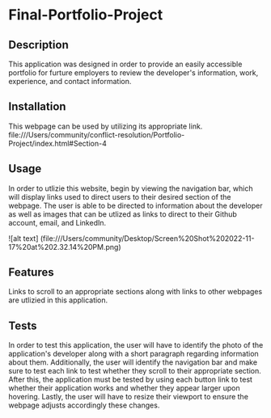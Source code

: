 # Final-Portfolio-Project


## Description

This application was designed in order to provide an easily accessible portfolio for furture employers to review the developer's information, work, experience, and contact information.

## Installation
This webpage can be used by utilizing its appropriate link.
file:///Users/community/conflict-resolution/Portfolio-Project/index.html#Section-4


## Usage

In order to utlizie this website, begin by viewing the navigation bar, which will display links used to direct users to their desired section of the webpage. The user is able to be directed to information about the developer as well as images that can be utlized as links to direct to their Github account, email, and LinkedIn. 

![alt text] (file:///Users/community/Desktop/Screen%20Shot%202022-11-17%20at%202.32.14%20PM.png)

## Features

Links to scroll to an appropriate sections along with links to other webpages are utlizied in this application.


## Tests

In order to test this application, the user will have to identify the photo of the application's developer along with a short paragraph regarding information about them. Additionally, the user will identify the navigation bar and make sure to test each link to test whether they scroll to their appropriate section. After this, the application must be tested by using each button link to test whether their application works and whether they appear larger upon hovering. Lastly, the user will have to resize their viewport to ensure the webpage adjusts accordingly these changes. 





